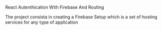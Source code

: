 React Autenthication With Firebase And Routing

The project consista in creating a Firebase Setup which is a set of hosting services for any type of application

